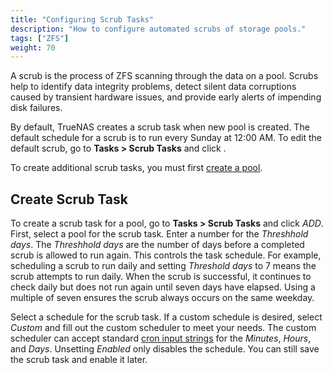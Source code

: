 ```yaml
---
title: "Configuring Scrub Tasks"
description: "How to configure automated scrubs of storage pools."
tags: ["ZFS"]
weight: 70
---
```


A scrub is the process of ZFS scanning through the data on a pool. Scrubs help to identify data integrity problems, detect silent data corruptions caused by transient hardware issues, and provide early alerts of impending disk failures.

By default, TrueNAS creates a scrub task when new pool is created. The default schedule for a scrub is to run every Sunday at 12:00 AM. To edit the default scrub, go to **Tasks > Scrub Tasks** and click <i class="fas fa-ellipsis-v" aria-hidden="true" title="Options"></i>.

To create additional scrub tasks, you must first <a href="/hub/initial-setup/storage/pools/">create a pool</a>.

## Create Scrub Task

To create a scrub task for a pool, go to **Tasks > Scrub Tasks** and click *ADD*. First, select a pool for the scrub task. Enter a number for the *Threshhold days*. The *Threshhold days* are the number of days before a completed scrub is allowed to run again. This controls the task schedule. For example, scheduling a scrub to run daily and setting *Threshold days* to 7 means the scrub attempts to run daily. When the scrub is successful, it continues to check daily but does not run again until seven days have elapsed. Using a multiple of seven ensures the scrub always occurs on the same weekday.

Select a schedule for the scrub task. If a custom schedule is desired, select *Custom* and fill out the custom scheduler to meet your needs. The custom scheduler can accept standard [cron input strings](https://www.freebsd.org/cgi/man.cgi?query=crontab&sektion=5) for the *Minutes*, *Hours*, and *Days*. Unsetting *Enabled* only disables the schedule. You can still save the scrub task and enable it later.

